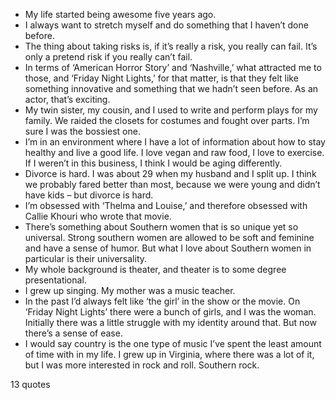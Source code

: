  - My life started being awesome five years ago.
 - I always want to stretch myself and do something that I haven’t done before.
 - The thing about taking risks is, if it’s really a risk, you really can fail. It’s only a pretend risk if you really can’t fail.
 - In terms of ‘American Horror Story’ and ‘Nashville,’ what attracted me to those, and ‘Friday Night Lights,’ for that matter, is that they felt like something innovative and something that we hadn’t seen before. As an actor, that’s exciting.
 - My twin sister, my cousin, and I used to write and perform plays for my family. We raided the closets for costumes and fought over parts. I’m sure I was the bossiest one.
 - I’m in an environment where I have a lot of information about how to stay healthy and live a good life. I love vegan and raw food, I love to exercise. If I weren’t in this business, I think I would be aging differently.
 - Divorce is hard. I was about 29 when my husband and I split up. I think we probably fared better than most, because we were young and didn’t have kids – but divorce is hard.
 - I’m obsessed with ‘Thelma and Louise,’ and therefore obsessed with Callie Khouri who wrote that movie.
 - There’s something about Southern women that is so unique yet so universal. Strong southern women are allowed to be soft and feminine and have a sense of humor. But what I love about Southern women in particular is their universality.
 - My whole background is theater, and theater is to some degree presentational.
 - I grew up singing. My mother was a music teacher.
 - In the past I’d always felt like ‘the girl’ in the show or the movie. On ‘Friday Night Lights’ there were a bunch of girls, and I was the woman. Initially there was a little struggle with my identity around that. But now there’s a sense of ease.
 - I would say country is the one type of music I’ve spent the least amount of time with in my life. I grew up in Virginia, where there was a lot of it, but I was more interested in rock and roll. Southern rock.

13 quotes